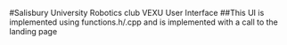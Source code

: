 #Salisbury University Robotics club VEXU User Interface
##This UI is implemented using functions.h/.cpp and is implemented with a call to the landing page
